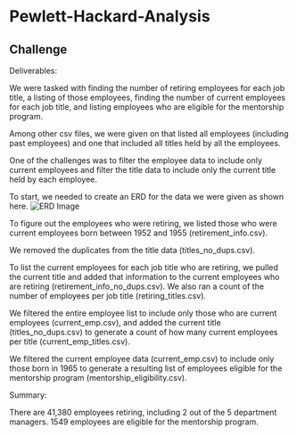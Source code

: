 # Pewlett-Hackard-Analysis
## Challenge

Deliverables:

We were tasked with finding the number of retiring employees for each job title, a listing of those employees, finding the number of current employees for each job title, and listing employees who are eligible for the mentorship program.

Among other csv files, we were given on that listed all employees (including past employees) and one that included all titles held by all the employees.

One of the challenges was to filter the employee data to include only current employees and filter the title data to include only the current title held by each employee.

To start, we needed to create an ERD for the data we were given as shown here.
![ERD Image](https://github.com/songmanrob/Pewlett-Hackard-Analysis/EmployeeDB.png)

To figure out the employees who were retiring, we listed those who were current employees born between 1952 and 1955 (retirement_info.csv).

We removed the duplicates from the title data (titles_no_dups.csv).

To list the current employees for each job title who are retiring, we pulled the current title and added that information to the current employees who are retiring (retirement_info_no_dups.csv). We also ran a count of the number of employees per job title (retiring_titles.csv).

We filtered the entire employee list to include only those who are current employees (current_emp.csv), and added the current title (titles_no_dups.csv) to generate a count of how many current employees per title (current_emp_titles.csv).

We filtered the current employee data (current_emp.csv) to include only those born in 1965 to generate a resulting list of employees eligible for the mentorship program (mentorship_eligibility.csv).


Summary:

There are 41,380 employees retiring, including 2 out of the 5 department managers. 1549 employees are eligible for the mentorship program.
